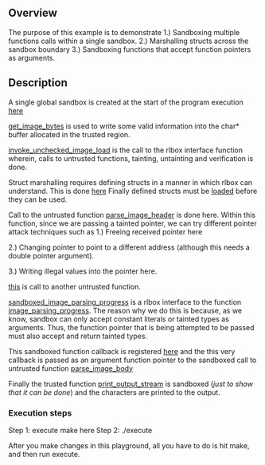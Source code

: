 <!-- Basic Operations Example -->
## Overview  

The purpose of this example is to demonstrate 
1.) Sandboxing multiple functions calls within a single sandbox.
2.) Marshalling structs across the sandbox boundary
3.) Sandboxing functions that accept function pointers as arguments.

## Description

A single global sandbox is created at the start of the program execution [here](https://github.com/arunkumarbhattar/CheckedC_with_RLBox/blob/b534374f9075d8e95bf3522e8aa6d6d275d54d5a/RL-C-Prototype/examples/legacy-c/struct_marshalling/safe_library.c#L32)

[get\_image\_bytes](https://github.com/arunkumarbhattar/CheckedC_with_RLBox/blob/b534374f9075d8e95bf3522e8aa6d6d275d54d5a/RL-C-Prototype/examples/legacy-c/struct_marshalling/safe_library.c#L40) is used to write some valid information into the char\* buffer allocated in the trusted region.

[invoke\_unchecked\_image\_load](https://github.com/arunkumarbhattar/CheckedC_with_RLBox/blob/b534374f9075d8e95bf3522e8aa6d6d275d54d5a/RL-C-Prototype/examples/legacy-c/struct_marshalling/safe_library.c#L41) is the call to the rlbox interface function wherein, calls to untrusted functions, tainting, untainting and verification is done.

Struct marshalling requires defining structs in a manner in which rlbox can understand. This is done [here](https://github.com/arunkumarbhattar/CheckedC_with_RLBox/blob/b534374f9075d8e95bf3522e8aa6d6d275d54d5a/RL-C-Prototype/rlbox_core_engine/rlbox_engine_main.cpp#L4) 
Finally defined structs must be [loaded](https://github.com/arunkumarbhattar/CheckedC_with_RLBox/blob/b534374f9075d8e95bf3522e8aa6d6d275d54d5a/RL-C-Prototype/rlbox_core_engine/rlbox_engine_main.cpp#L16) before they can be used.

Call to the untrusted function [parse\_image\_header](https://github.com/arunkumarbhattar/CheckedC_with_RLBox/blob/b534374f9075d8e95bf3522e8aa6d6d275d54d5a/RL-C-Prototype/rlbox_core_engine/rlbox_engine_main.cpp#L43) is done here. 
Within this function, since we are passing a tainted pointer, we can try different pointer attack techniques such as 
1.) Freeing received pointer here 

2.) Changing pointer to point to a different address (although this needs a double pointer argument).

3.) Writing illegal values into the pointer here.

[this](https://github.com/arunkumarbhattar/CheckedC_with_RLBox/blob/b534374f9075d8e95bf3522e8aa6d6d275d54d5a/RL-C-Prototype/rlbox_core_engine/rlbox_engine_main.cpp#L46) is call to another untrusted function.

[sandboxed\_image\_parsing\_progress](https://github.com/arunkumarbhattar/CheckedC_with_RLBox/blob/b534374f9075d8e95bf3522e8aa6d6d275d54d5a/RL-C-Prototype/include/library_3/tainted_sub_functions.cpp#L4) is a rlbox interface to the function [image\_parsing\_progress](https://github.com/arunkumarbhattar/CheckedC_with_RLBox/blob/b534374f9075d8e95bf3522e8aa6d6d275d54d5a/RL-C-Prototype/include/library_3/lib.c#L31).
The reason why we do this is because, as we know, sandbox can only accept constant literals or tainted types as arguments. Thus, the function pointer that is being attempted to be passed must also accept and return tainted types.

This sandboxed function callback is registered [here](https://github.com/arunkumarbhattar/CheckedC_with_RLBox/blob/b534374f9075d8e95bf3522e8aa6d6d275d54d5a/RL-C-Prototype/rlbox_core_engine/rlbox_engine_main.cpp#L64) and the this very callback is passed as an argument function pointer to the sandboxed call to untrusted function [parse\_image\_body](https://github.com/arunkumarbhattar/CheckedC_with_RLBox/blob/b534374f9075d8e95bf3522e8aa6d6d275d54d5a/RL-C-Prototype/include/library_3/lib.c#L19)

Finally the trusted function [print\_output\_stream](https://github.com/arunkumarbhattar/CheckedC_with_RLBox/blob/c3118e53c4167a18a1d4b5ff0789c8b90a3539fb/RL-C-Prototype/examples/legacy-c/struct_marshalling/safe_library.c#L13) is sandboxed (_just to show that it can be done_) and the characters are printed to the output.

### Execution steps
Step 1: execute make here
Step 2: ./execute

After you make changes in this playground, all you have to do is hit make, and then run execute.
